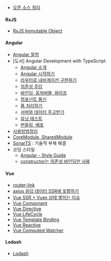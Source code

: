 - [오픈 소스 정리](오픈-소스-정리)

#### RxJS
- [RxJS Immutable Object](RxJS-Immutable-Object)

#### Angular
- [Angular 철학](Angular)
- [도서] Angular Development with TypeScript
  - [Angular 소개](Angular-소개)
  - [Angular 시작하기](Angular-시작하기)
  - [라우터로 내비게이션 구현하기](라우터로-내비게이션-구현하기)
  - [의존성 주입](의존성-주입)
  - [바인딩, 옵저버블, 파이프](바인딩-옵저버블-파이프)
  - [컴포넌트 통신](컴포넌트-통신)
  - [폼 처리하기](폼-처리하기)
  - [서버와 데이터 주고받기](서버와-데이터-주고받기)
  - [유닛 테스트](유닛-테스트)
  - [번들링, 배포](번들링-배포)
- [사용방법정리](사용방법정리)
- [CoreModule, SharedModule](CoreModule-SharedModule)
- [SonarTS](https://github.com/SonarSource/SonarTS/blob/master/README.md) : 기술적 부채 해결
- 코딩 스타일
  - [Angular - Style Guide](https://angular.io/guide/styleguide)
  - [constructor는 의존성 바인딩만 사용](https://angular.io/tutorial/toh-pt4#call-it-in-ngoninit)

#### Vue
- [router-link](router-link)
- [axios 응답 데이터 SSR에 포함하기](axios-%EC%9D%91%EB%8B%B5-%EB%8D%B0%EC%9D%B4%ED%84%B0-SSR%EC%97%90-%ED%8F%AC%ED%95%A8%ED%95%98%EA%B8%B0)
- [Vue SSR + Vuex 상태 쌓이는 이슈](%5BVue-SSR---Vuex%5D-상태-쌓이는-이슈)
- [Vue Component](Vue-Component)
- [Vue Directive](Vue-Directive)
- [Vue LifeCycle](Vue-LifeCycle)
- [Vue Template Binding](Vue-Template-Binding)
- [Vue Reactive](Vue-Reactive)
- [Vue Computed Watcher](Vue-Computed-Watcher)

#### Lodash
- [Lodash](https://github.com/ChoDragon9/es6/wiki/lodash)